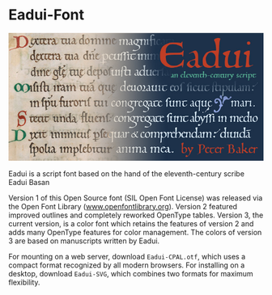 # Eadui-Font
![Eadui specimen](Eadui_banner.jpg)

Eadui is a script font based on the hand of the eleventh-century scribe Eadui Basan

Version 1 of this Open Source font (SIL Open Font License) was released via the Open Font Library
(www.openfontlibrary.org). Version 2 featured improved outlines and completely
reworked OpenType tables. Version 3, the current version, is a color font which retains the
features of version 2 and adds many OpenType features for color management. The colors of
version 3 are based on manuscripts written by Eadui.

For mounting on a web server, download `Eadui-CPAL.otf`, which uses a compact format recognized by
all modern browsers. For installing on a desktop, download `Eadui-SVG`, which combines two formats
for maximum flexibility.
